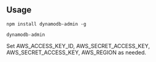 ## Usage

```
npm install dynamodb-admin -g
```

```
dynamodb-admin
```

Set AWS_ACCESS_KEY_ID, AWS_SECRET_ACCESS_KEY, AWS_SECRET_ACCESS_KEY, AWS_REGION as needed.
